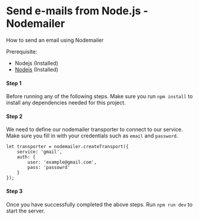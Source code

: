 

# Send e-mails from Node.js - Nodemailer

How to send an email using Nodemailer

Prerequisite:
- Nodejs (Installed)
- [Nodejs](https://nodejs.org/en/) (Installed)


#### Step 1
Before running any of the following steps. Make sure you run `npm install` to install any dependencies needed for this project. 


#### Step 2
We need to define our nodemailer transporter to connect to our service. Make sure you fill in with your credentials such as `email` and `password`.
```
let transporter = nodemailer.createTransport({
    service: 'gmail',
    auth: {
        user: 'example@gmail.com', 
        pass: 'passowrd'
    }
});
```

#### Step 3
Once you have successfully completed the above steps. Run `npm run dev` to start the server.
